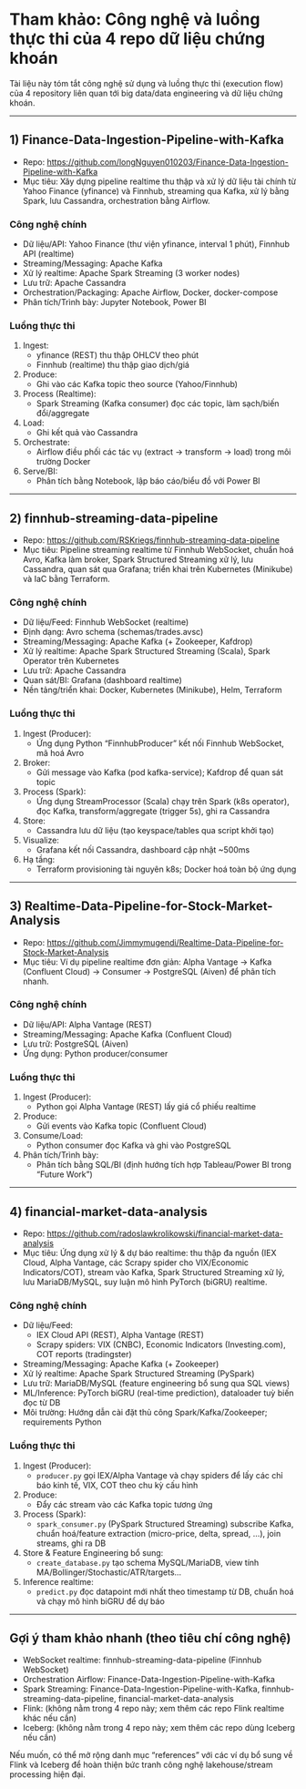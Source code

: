 # Tham khảo: Công nghệ và luồng thực thi của 4 repo dữ liệu chứng khoán

Tài liệu này tóm tắt công nghệ sử dụng và luồng thực thi (execution flow) của 4 repository liên quan tới big data/data engineering và dữ liệu chứng khoán.

---

## 1) Finance-Data-Ingestion-Pipeline-with-Kafka

- Repo: https://github.com/longNguyen010203/Finance-Data-Ingestion-Pipeline-with-Kafka
- Mục tiêu: Xây dựng pipeline realtime thu thập và xử lý dữ liệu tài chính từ Yahoo Finance (yfinance) và Finnhub, streaming qua Kafka, xử lý bằng Spark, lưu Cassandra, orchestration bằng Airflow.

### Công nghệ chính
- Dữ liệu/API: Yahoo Finance (thư viện yfinance, interval 1 phút), Finnhub API (realtime)
- Streaming/Messaging: Apache Kafka
- Xử lý realtime: Apache Spark Streaming (3 worker nodes)
- Lưu trữ: Apache Cassandra
- Orchestration/Packaging: Apache Airflow, Docker, docker-compose
- Phân tích/Trình bày: Jupyter Notebook, Power BI

### Luồng thực thi
1. Ingest: 
   - yfinance (REST) thu thập OHLCV theo phút
   - Finnhub (realtime) thu thập giao dịch/giá
2. Produce: 
   - Ghi vào các Kafka topic theo source (Yahoo/Finnhub)
3. Process (Realtime): 
   - Spark Streaming (Kafka consumer) đọc các topic, làm sạch/biến đổi/aggregate
4. Load: 
   - Ghi kết quả vào Cassandra
5. Orchestrate: 
   - Airflow điều phối các tác vụ (extract → transform → load) trong môi trường Docker
6. Serve/BI: 
   - Phân tích bằng Notebook, lập báo cáo/biểu đồ với Power BI

---

## 2) finnhub-streaming-data-pipeline

- Repo: https://github.com/RSKriegs/finnhub-streaming-data-pipeline
- Mục tiêu: Pipeline streaming realtime từ Finnhub WebSocket, chuẩn hoá Avro, Kafka làm broker, Spark Structured Streaming xử lý, lưu Cassandra, quan sát qua Grafana; triển khai trên Kubernetes (Minikube) và IaC bằng Terraform.

### Công nghệ chính
- Dữ liệu/Feed: Finnhub WebSocket (realtime)
- Định dạng: Avro schema (schemas/trades.avsc)
- Streaming/Messaging: Apache Kafka (+ Zookeeper, Kafdrop)
- Xử lý realtime: Apache Spark Structured Streaming (Scala), Spark Operator trên Kubernetes
- Lưu trữ: Apache Cassandra
- Quan sát/BI: Grafana (dashboard realtime)
- Nền tảng/triển khai: Docker, Kubernetes (Minikube), Helm, Terraform

### Luồng thực thi
1. Ingest (Producer): 
   - Ứng dụng Python “FinnhubProducer” kết nối Finnhub WebSocket, mã hoá Avro
2. Broker: 
   - Gửi message vào Kafka (pod kafka-service); Kafdrop để quan sát topic
3. Process (Spark): 
   - Ứng dụng StreamProcessor (Scala) chạy trên Spark (k8s operator), đọc Kafka, transform/aggregate (trigger 5s), ghi ra Cassandra
4. Store: 
   - Cassandra lưu dữ liệu (tạo keyspace/tables qua script khởi tạo)
5. Visualize: 
   - Grafana kết nối Cassandra, dashboard cập nhật ~500ms
6. Hạ tầng: 
   - Terraform provisioning tài nguyên k8s; Docker hoá toàn bộ ứng dụng

---

## 3) Realtime-Data-Pipeline-for-Stock-Market-Analysis

- Repo: https://github.com/Jimmymugendi/Realtime-Data-Pipeline-for-Stock-Market-Analysis
- Mục tiêu: Ví dụ pipeline realtime đơn giản: Alpha Vantage → Kafka (Confluent Cloud) → Consumer → PostgreSQL (Aiven) để phân tích nhanh.

### Công nghệ chính
- Dữ liệu/API: Alpha Vantage (REST)
- Streaming/Messaging: Apache Kafka (Confluent Cloud)
- Lưu trữ: PostgreSQL (Aiven)
- Ứng dụng: Python producer/consumer

### Luồng thực thi
1. Ingest (Producer): 
   - Python gọi Alpha Vantage (REST) lấy giá cổ phiếu realtime
2. Produce: 
   - Gửi events vào Kafka topic (Confluent Cloud)
3. Consume/Load: 
   - Python consumer đọc Kafka và ghi vào PostgreSQL
4. Phân tích/Trình bày: 
   - Phân tích bằng SQL/BI (định hướng tích hợp Tableau/Power BI trong “Future Work”)

---

## 4) financial-market-data-analysis

- Repo: https://github.com/radoslawkrolikowski/financial-market-data-analysis
- Mục tiêu: Ứng dụng xử lý & dự báo realtime: thu thập đa nguồn (IEX Cloud, Alpha Vantage, các Scrapy spider cho VIX/Economic Indicators/COT), stream vào Kafka, Spark Structured Streaming xử lý, lưu MariaDB/MySQL, suy luận mô hình PyTorch (biGRU) realtime.

### Công nghệ chính
- Dữ liệu/Feed: 
  - IEX Cloud API (REST), Alpha Vantage (REST)
  - Scrapy spiders: VIX (CNBC), Economic Indicators (Investing.com), COT reports (tradingster)
- Streaming/Messaging: Apache Kafka (+ Zookeeper)
- Xử lý realtime: Apache Spark Structured Streaming (PySpark)
- Lưu trữ: MariaDB/MySQL (feature engineering bổ sung qua SQL views)
- ML/Inference: PyTorch biGRU (real-time prediction), dataloader tuỳ biến đọc từ DB
- Môi trường: Hướng dẫn cài đặt thủ công Spark/Kafka/Zookeeper; requirements Python

### Luồng thực thi
1. Ingest (Producer): 
   - `producer.py` gọi IEX/Alpha Vantage và chạy spiders để lấy các chỉ báo kinh tế, VIX, COT theo chu kỳ cấu hình
2. Produce: 
   - Đẩy các stream vào các Kafka topic tương ứng
3. Process (Spark): 
   - `spark_consumer.py` (PySpark Structured Streaming) subscribe Kafka, chuẩn hoá/feature extraction (micro-price, delta, spread, …), join streams, ghi ra DB
4. Store & Feature Engineering bổ sung: 
   - `create_database.py` tạo schema MySQL/MariaDB, view tính MA/Bollinger/Stochastic/ATR/targets…
5. Inference realtime: 
   - `predict.py` đọc datapoint mới nhất theo timestamp từ DB, chuẩn hoá và chạy mô hình biGRU để dự báo

---

## Gợi ý tham khảo nhanh (theo tiêu chí công nghệ)
- WebSocket realtime: finnhub-streaming-data-pipeline (Finnhub WebSocket)
- Orchestration Airflow: Finance-Data-Ingestion-Pipeline-with-Kafka
- Spark Streaming: Finance-Data-Ingestion-Pipeline-with-Kafka, finnhub-streaming-data-pipeline, financial-market-data-analysis
- Flink: (không nằm trong 4 repo này; xem thêm các repo Flink realtime khác nếu cần)
- Iceberg: (không nằm trong 4 repo này; xem thêm các repo dùng Iceberg nếu cần)

Nếu muốn, có thể mở rộng danh mục “references” với các ví dụ bổ sung về Flink và Iceberg để hoàn thiện bức tranh công nghệ lakehouse/stream processing hiện đại.
